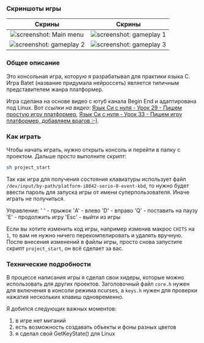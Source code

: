 ### Скриншоты игры
Скрины | Скрины
:--------------:|:--------------:
![screenshot: Main menu](https://github.com/OtryvnoyKalendar/Console-Platformer/blob/main/screenshots/screenshot%201.png) | ![screenshot: gameplay 1](https://github.com/OtryvnoyKalendar/Console-Platformer/blob/main/screenshots/screenshot%202.png)
![screenshot: gameplay 2](https://github.com/OtryvnoyKalendar/Console-Platformer/blob/main/screenshots/screenshot%204.png) | ![screenshot: gameplay 3](https://github.com/OtryvnoyKalendar/Console-Platformer/blob/main/screenshots/screenshot%205.png)

### Общее описание
Это консольная игра, которую я разрабатывал для практики языка C. Игра Batet (название придумала нейроссеть) является типичным представителем жанра платформер.

Игра сделана на основе видео с ютуб канала Begin End и адаптирована под Linux. Вот *ссылки на видео*:
[Язык Си с нуля - Урок 29 - Пишем простую игру платформер](https://www.youtube.com/watch?v=7sTPrktLLBo&list=PLBOPkQsFLCR2DWRY74L03FmbRtz_Yy73_&index=30),
[Язык Си с нуля - Урок 33 - Пишем игру платформер, добавляем врагов :-)](https://www.youtube.com/watch?v=8QDgZ3GNlt8&list=PLBOPkQsFLCR2DWRY74L03FmbRtz_Yy73_&index=34).

### Как играть
Чтобы начать играть, нужно открыть консоль и перейти в папку с проектом. Дальше просто выполните скрипт:
```sh
sh project_start
```
Так как игра для получения состояния клавиатуры использует файл `/dev/input/by-path/platform-i8042-serio-0-event-kbd`, то нужно будет ввести пароль для запуска игры от имени суперпользователя. Иначе играть не получиться.

Управление:
' ' - прыжок
'A' - влево
'D' - вправо
'Q' - поставить на паузу
'E' - продолжить игру
'Esc' - выйти из игры

Если вы хотите изменить код игры, например изменив макрос `CHITS` на `1`, то вам не нужно ничего перекомпелировать и удалять вручную. После внесения изменений в файлы игры, просто снова запустите скрипт `project_start`, он всё сделает за вас.

### Технические подробности
В процессе написания игры я сделал свои хидеры, которые можно использовать для других проектов. Заголовочный файл `core.h` нужен для включения в консоли режима ncurses, а `keys.h` нужен для проверки нажатия нескольких клавиш одновременно.

Я добился следующих важных моментов:
1. в игре нет миганий
2. есть возможность создавать объекты и фоны разных цветов
3. я сделал свой GetKeyState() для Linux

